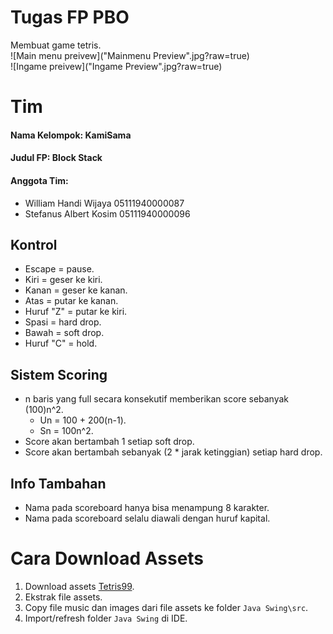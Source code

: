# Tugas FP PBO
Membuat game tetris.  
![Main menu preivew]("Mainmenu Preview".jpg?raw=true)  
![Ingame preivew]("Ingame Preview".jpg?raw=true)  

# Tim
#### Nama Kelompok: KamiSama
#### Judul FP: Block Stack
#### Anggota Tim:
* William Handi Wijaya 05111940000087
* Stefanus Albert Kosim 05111940000096  

## Kontrol
* Escape = pause.  
* Kiri = geser ke kiri.  
* Kanan = geser ke kanan.  
* Atas = putar ke kanan.  
* Huruf "Z" = putar ke kiri.  
* Spasi = hard drop.  
* Bawah = soft drop.  
* Huruf "C" = hold.  

## Sistem Scoring
* n baris yang full secara konsekutif memberikan score sebanyak (100)n^2.  
	* Un = 100 + 200(n-1).  
	* Sn = 100n^2.  
* Score akan bertambah 1 setiap soft drop.  
* Score akan bertambah sebanyak (2 * jarak ketinggian) setiap hard drop.  

## Info Tambahan
* Nama pada scoreboard hanya bisa menampung 8 karakter.
* Nama pada scoreboard selalu diawali dengan huruf kapital.

# Cara Download Assets
1. Download assets [Tetris99](https://drive.google.com/file/d/1Suljo33B7DQ7TWR-V7rHMfZzUMnTDup-/view?usp=sharing).
2. Ekstrak file assets.
3. Copy file music dan images dari file assets ke folder `Java Swing\src`.
3. Import/refresh folder `Java Swing` di IDE.
